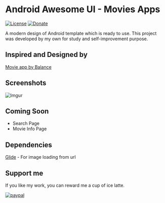 # Android Awesome UI - Movies Apps
[![License](https://img.shields.io/badge/License-Apache%202.0-blue.svg)](https://opensource.org/licenses/Apache-2.0) [![Donate](https://img.shields.io/badge/Donate-PayPal-green.svg)](https://www.paypal.me/leonlee0116)

A modern design of Android template which is ready to use. This project was developed by my own for study and self-improvement purpose.


## Inspired and Designed by

[Movie app by Balance](https://dribbble.com/shots/6724418-Movie-app)


## Screenshots

![Imgur](https://i.imgur.com/yyidUcwl.jpg)


## Coming Soon

* Search Page
* Movie Info Page


## Dependencies

[Glide](https://github.com/bumptech/glide) - For image loading from url


## Support me

If you like my work, you can reward me a cup of ice latte.

[![paypal](https://www.paypalobjects.com/en_US/i/btn/btn_donateCC_LG.gif)](https://www.paypal.me/leonlee0116)
